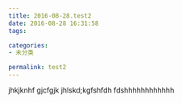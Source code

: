 ```yaml
---
title: 2016-08-28.test2
date: 2016-08-28 16:31:58
tags:

categories:
- 未分类

permalink: test2
---
```

jhkjknhf
gjcfgjk
jhlskd;kgfshfdh
fdshhhhhhhhhhhh
